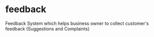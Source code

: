 # feedback
Feedback System which helps business owner to collect customer's feedback (Suggestions and Complaints)
